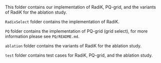 This folder contains our implementation of RadiK, PQ-grid, and the variants of RadiK for the ablation study.

`RadixSelect` folder contains the implementation of RadiK.

`PQ` folder contains the implementation of PQ-grid (grid select), for more information please see `PQ/README.md`.

`ablation` folder contains the variants of RadiK for the ablation study.

`test` folder contains test cases for RadiK, PQ-grid, and the ablation study.
